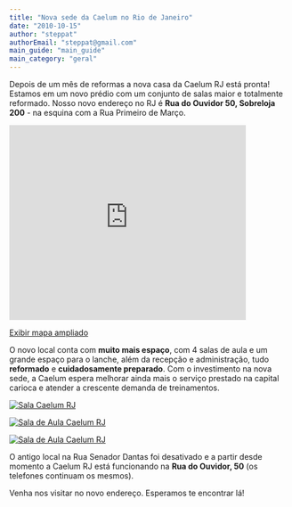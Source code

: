 ```yaml
---
title: "Nova sede da Caelum no Rio de Janeiro"
date: "2010-10-15"
author: "steppat"
authorEmail: "steppat@gmail.com"
main_guide: "main_guide"
main_category: "geral"
---
```


Depois de um mês de reformas a nova casa da Caelum RJ está pronta! Estamos em um novo prédio com um conjunto de salas maior e totalmente reformado. Nosso novo endereço no RJ é **Rua do Ouvidor 50, Sobreloja 200** - na esquina com a Rua Primeiro de Março.

<iframe width="425" height="350" frameborder="0" scrolling="no" marginheight="0" marginwidth="0" src="http://maps.google.com.br/maps?f=q&amp;source=s_q&amp;hl=pt-BR&amp;geocode=&amp;q=Rua+do+Ouvidor+50,+Rio+de+Janeiro;z=14&amp;output=embed"></iframe>

  
[Exibir mapa ampliado](http://maps.google.com.br/maps?f=q&source=embed&hl=pt-BR&geocode=&q=Rua+do+Ouvidor+50,+Rio+de+Janeiro+&sll=-22.897604,-43.16833&sspn=0.001942,0.005284&ie=UTF8&hq=&hnear=R.+do+Ouvidor,+50+-+Centro,+Rio+de+Janeiro,+20040-030&ll=-22.902516,-43.174059&spn=0.004131,0.010568&z=14)

O novo local conta com **muito mais espaço**, com 4 salas de aula e um grande espaço para o lanche, além da recepção e administração, tudo **reformado** e **cuidadosamente preparado**. Com o investimento na nova sede, a Caelum espera melhorar ainda mais o serviço prestado na capital carioca e atender a crescente demanda de treinamentos.

[![](https://blog.caelum.com.br/wp-content/uploads/2010/10/IMG_0315-300x225.jpg "Sala Caelum RJ")](https://blog.caelum.com.br/wp-content/uploads/2010/10/IMG_0315.jpg)

[![](https://blog.caelum.com.br/wp-content/uploads/2010/10/IMG_0334-300x225.jpg "Sala de Aula Caelum RJ")](https://blog.caelum.com.br/wp-content/uploads/2010/10/IMG_0334.jpg)

[![](https://blog.caelum.com.br/wp-content/uploads/2010/10/IMG_0312-300x225.jpg "Sala de Aula Caelum RJ ")](https://blog.caelum.com.br/wp-content/uploads/2010/10/IMG_0312.jpg)

O antigo local na Rua Senador Dantas foi desativado e a partir desde momento a Caelum RJ está funcionando na **Rua do Ouvidor, 50** (os telefones continuam os mesmos).

Venha nos visitar no novo endereço. Esperamos te encontrar lá!

